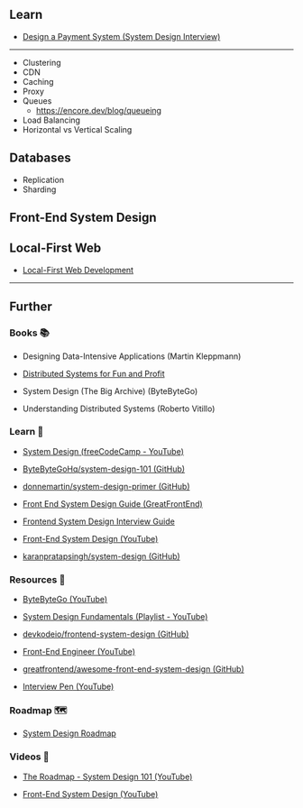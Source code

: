 ## Learn

- [Design a Payment System (System Design Interview)](https://www.youtube.com/watch?v=olfaBgJrUBI)

---

- Clustering
- CDN
- Caching
- Proxy
- Queues
    - https://encore.dev/blog/queueing
- Load Balancing
- Horizontal vs Vertical Scaling

## Databases

- Replication
- Sharding

## Front-End System Design

## Local-First Web

- [Local-First Web Development](https://localfirstweb.dev/)

---
## Further

### Books 📚

- Designing Data-Intensive Applications (Martin Kleppmann)

- [Distributed Systems for Fun and Profit](https://book.mixu.net/distsys/single-page.html)

- System Design (The Big Archive) (ByteByteGo)

- Understanding Distributed Systems (Roberto Vitillo)

### Learn 🧠

- [System Design (freeCodeCamp - YouTube)](https://www.youtube.com/watch?v=m8Icp_Cid5o)

- [ByteByteGoHq/system-design-101 (GitHub)](https://github.com/ByteByteGoHq/system-design-101)

- [donnemartin/system-design-primer (GitHub)](https://github.com/donnemartin/system-design-primer#readme)

- [Front End System Design Guide (GreatFrontEnd)](https://www.greatfrontend.com/system-design)

- [Frontend System Design Interview Guide](https://www.frontendinterviewhandbook.com/front-end-system-design)

- [Front-End System Design (YouTube)](https://www.youtube.com/playlist?list=PLI9W87-Dqn7j_x6QtR6sUjycJR7nQLBqT)

- [karanpratapsingh/system-design (GitHub)](https://github.com/karanpratapsingh/system-design#readme)

### Resources 🧩

- [ByteByteGo (YouTube)](https://www.youtube.com/@ByteByteGo/videos)

- [System Design Fundamentals (Playlist - YouTube)](https://www.youtube.com/playlist?list=PLCRMIe5FDPsd0gVs500xeOewfySTsmEjf)

- [devkodeio/frontend-system-design (GitHub)](https://github.com/devkodeio/frontend-system-design)

- [Front-End Engineer (YouTube)](https://www.youtube.com/@FrontEndEngineer)

- [greatfrontend/awesome-front-end-system-design (GitHub)](https://github.com/greatfrontend/awesome-front-end-system-design)

- [Interview Pen (YouTube)](https://www.youtube.com/@interviewpen/videos)

### Roadmap 🗺

- [System Design Roadmap](https://roadmap.sh/system-design)

### Videos 🎥

- [The Roadmap - System Design 101 (YouTube)](https://youtube.com/playlist?list=PLkZYeFmDuaN37TGlJ79pWOEIt-XcFa8Ev)

- [Front-End System Design (YouTube)](https://www.youtube.com/playlist?list=PLI9W87-Dqn7j_x6QtR6sUjycJR7nQLBqT)